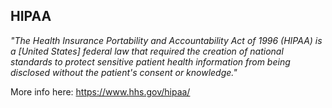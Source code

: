 ## HIPAA

_"The Health Insurance Portability and Accountability Act of 1996 (HIPAA) is a [United States] federal law that required the creation of national standards to protect sensitive patient health information from being disclosed without the patient's consent or knowledge."_

More info here: https://www.hhs.gov/hipaa/
